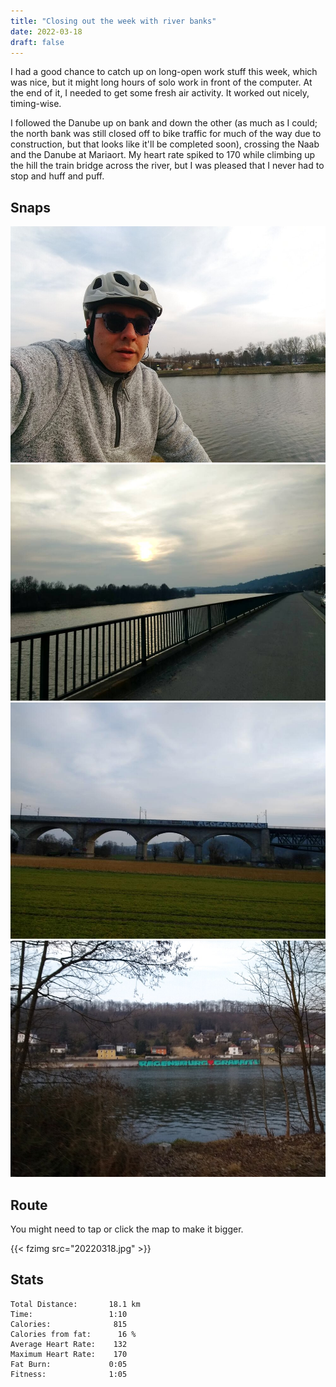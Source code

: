 ```yaml
---
title: "Closing out the week with river banks"
date: 2022-03-18
draft: false
---
```


I had a good chance to catch up on long-open work stuff this week, which was nice, but it might long hours of solo work in front of the computer.  At the end of it, I needed to get some fresh air activity.  It worked out nicely, timing-wise.  

I followed the Danube up on bank and down the other (as much as I could; the north bank was still closed off to bike traffic for much of the way due to construction, but that looks like it'll be completed soon), crossing the Naab and the Danube at Mariaort.  My heart rate spiked to 170 while climbing up the hill the train bridge across the river, but I was pleased that I never had to stop and huff and puff.


## Snaps

![](20220318_171608_IMG_20220318_171607912_s.jpg)  
![](20220318_172016_IMG_20220318_172014449_s.jpg)  
![](20220318_174259_IMG_20220318_174258854_s.jpg)  
![](20220318_175558_IMG_20220318_175557488_s.jpg)


## Route
You might need to tap or click the map to make it bigger.

{{< fzimg src="20220318.jpg" >}}

## Stats

```
Total Distance:       18.1 km 
Time:                 1:10
Calories:              815
Calories from fat:      16 %
Average Heart Rate:    132
Maximum Heart Rate:    170
Fat Burn:             0:05
Fitness:              1:05
```

